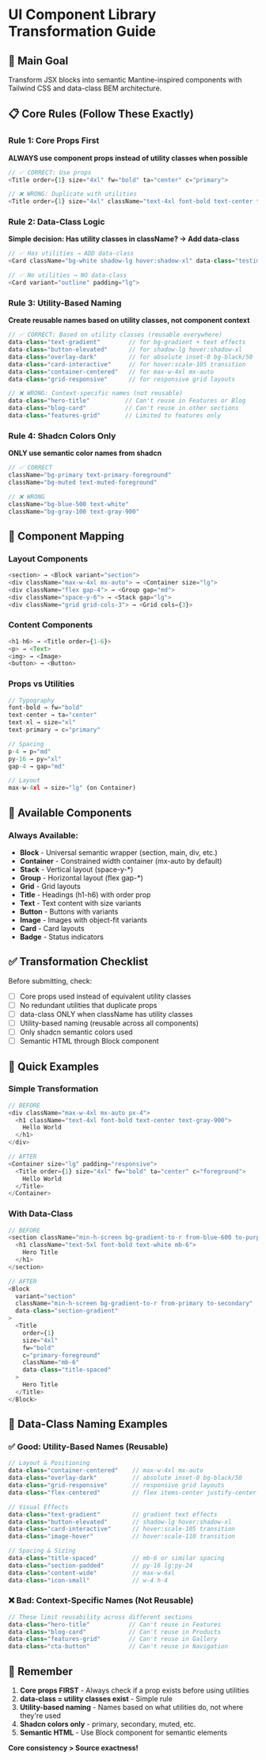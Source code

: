 # UI Component Library Transformation Guide

## 🎯 Main Goal
Transform JSX blocks into semantic Mantine-inspired components with Tailwind CSS and data-class BEM architecture.

## 📋 Core Rules (Follow These Exactly)

### Rule 1: Core Props First
**ALWAYS use component props instead of utility classes when possible**

```typescript
// ✅ CORRECT: Use props
<Title order={1} size="4xl" fw="bold" ta="center" c="primary">

// ❌ WRONG: Duplicate with utilities  
<Title order={1} size="4xl" className="text-4xl font-bold text-center text-primary">
```

### Rule 2: Data-Class Logic
**Simple decision: Has utility classes in className? → Add data-class**

```typescript
// ✅ Has utilities → ADD data-class
<Card className="bg-white shadow-lg hover:shadow-xl" data-class="testimonial-card">

// ✅ No utilities → NO data-class
<Card variant="outline" padding="lg">
```

### Rule 3: Utility-Based Naming
**Create reusable names based on utility classes, not component context**

```typescript
// ✅ CORRECT: Based on utility classes (reusable everywhere)
data-class="text-gradient"        // for bg-gradient + text effects
data-class="button-elevated"      // for shadow-lg hover:shadow-xl
data-class="overlay-dark"         // for absolute inset-0 bg-black/50
data-class="card-interactive"     // for hover:scale-105 transition
data-class="container-centered"   // for max-w-4xl mx-auto
data-class="grid-responsive"      // for responsive grid layouts

// ❌ WRONG: Context-specific names (not reusable)
data-class="hero-title"          // Can't reuse in Features or Blog
data-class="blog-card"           // Can't reuse in other sections
data-class="features-grid"       // Limited to features only
```

### Rule 4: Shadcn Colors Only
**ONLY use semantic color names from shadcn**

```typescript
// ✅ CORRECT
className="bg-primary text-primary-foreground"
className="bg-muted text-muted-foreground"

// ❌ WRONG
className="bg-blue-500 text-white"
className="bg-gray-100 text-gray-900"
```

## 🔧 Component Mapping

### Layout Components
```typescript
<section> → <Block variant="section">
<div className="max-w-4xl mx-auto"> → <Container size="lg">
<div className="flex gap-4"> → <Group gap="md">
<div className="space-y-6"> → <Stack gap="lg">
<div className="grid grid-cols-3"> → <Grid cols={3}>
```

### Content Components
```typescript
<h1-h6> → <Title order={1-6}>
<p> → <Text>
<img> → <Image>
<button> → <Button>
```

### Props vs Utilities
```typescript
// Typography
font-bold → fw="bold"
text-center → ta="center"
text-xl → size="xl"
text-primary → c="primary"

// Spacing
p-4 → p="md"
py-16 → py="xl"
gap-4 → gap="md"

// Layout
max-w-4xl → size="lg" (on Container)
```

## 🎨 Available Components

### Always Available:
- **Block** - Universal semantic wrapper (section, main, div, etc.)
- **Container** - Constrained width container (mx-auto by default)
- **Stack** - Vertical layout (space-y-*)
- **Group** - Horizontal layout (flex gap-*)
- **Grid** - Grid layouts
- **Title** - Headings (h1-h6) with order prop
- **Text** - Text content with size variants
- **Button** - Buttons with variants
- **Image** - Images with object-fit variants
- **Card** - Card layouts
- **Badge** - Status indicators

## ✅ Transformation Checklist

Before submitting, check:
- [ ] Core props used instead of equivalent utility classes
- [ ] No redundant utilities that duplicate props
- [ ] data-class ONLY when className has utility classes
- [ ] Utility-based naming (reusable across all components)
- [ ] Only shadcn semantic colors used
- [ ] Semantic HTML through Block component

## 🚀 Quick Examples

### Simple Transformation
```typescript
// BEFORE
<div className="max-w-4xl mx-auto px-4">
  <h1 className="text-4xl font-bold text-center text-gray-900">
    Hello World
  </h1>
</div>

// AFTER  
<Container size="lg" padding="responsive">
  <Title order={1} size="4xl" fw="bold" ta="center" c="foreground">
    Hello World
  </Title>
</Container>
```

### With Data-Class
```typescript
// BEFORE
<section className="min-h-screen bg-gradient-to-r from-blue-600 to-purple-600">
  <h1 className="text-5xl font-bold text-white mb-6">
    Hero Title
  </h1>
</section>

// AFTER
<Block 
  variant="section" 
  className="min-h-screen bg-gradient-to-r from-primary to-secondary"
  data-class="section-gradient"
>
  <Title 
    order={1} 
    size="4xl" 
    fw="bold" 
    c="primary-foreground"
    className="mb-6"
    data-class="title-spaced"
  >
    Hero Title
  </Title>
</Block>
```

## 🎯 Data-Class Naming Examples

### ✅ Good: Utility-Based Names (Reusable)
```typescript
// Layout & Positioning
data-class="container-centered"    // max-w-4xl mx-auto
data-class="overlay-dark"          // absolute inset-0 bg-black/50
data-class="grid-responsive"       // responsive grid layouts
data-class="flex-centered"         // flex items-center justify-center

// Visual Effects
data-class="text-gradient"         // gradient text effects
data-class="button-elevated"       // shadow-lg hover:shadow-xl
data-class="card-interactive"      // hover:scale-105 transition
data-class="image-hover"           // hover:scale-110 transition

// Spacing & Sizing
data-class="title-spaced"          // mb-6 or similar spacing
data-class="section-padded"        // py-16 lg:py-24
data-class="content-wide"          // max-w-6xl
data-class="icon-small"            // w-4 h-4
```

### ❌ Bad: Context-Specific Names (Not Reusable)
```typescript
// These limit reusability across different sections
data-class="hero-title"           // Can't reuse in Features
data-class="blog-card"            // Can't reuse in Products
data-class="features-grid"        // Can't reuse in Gallery
data-class="cta-button"           // Can't reuse in Navigation
```

## 🎯 Remember

1. **Core props FIRST** - Always check if a prop exists before using utilities
2. **data-class = utility classes exist** - Simple rule
3. **Utility-based naming** - Names based on what utilities do, not where they're used
4. **Shadcn colors only** - primary, secondary, muted, etc.
5. **Semantic HTML** - Use Block component for semantic elements

**Core consistency > Source exactness!**
